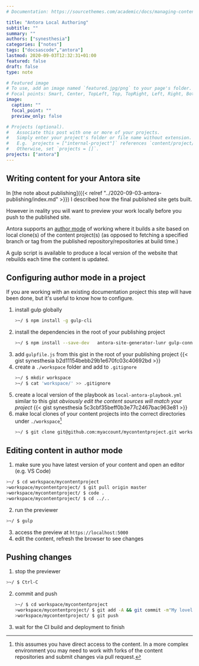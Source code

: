 ```yaml
---
# Documentation: https://sourcethemes.com/academic/docs/managing-content/

title: "Antora Local Authoring"
subtitle: ""
summary: ""
authors: ["synesthesia"]
categories: ["notes"]
tags: ["docsascode","antora"]
lastmod: 2020-09-03T12:32:31+01:00
featured: false
draft: false
type: note

# Featured image
# To use, add an image named `featured.jpg/png` to your page's folder.
# Focal points: Smart, Center, TopLeft, Top, TopRight, Left, Right, BottomLeft, Bottom, BottomRight.
image:
  caption: ""
  focal_point: ""
  preview_only: false

# Projects (optional).
#   Associate this post with one or more of your projects.
#   Simply enter your project's folder or file name without extension.
#   E.g. `projects = ["internal-project"]` references `content/project/deep-learning/index.md`.
#   Otherwise, set `projects = []`.
projects: ["antora"]
---
```

## Writing content for your Antora site

In [the note about publishing]({{< relref "../2020-09-03-antora-publishing/index.md" >}}) I described how the final published site gets built.

However in reality you will want to preview your work locally before you push to the published site.

Antora supports an [author mode](https://docs.antora.org/antora/2.3/playbook/author-mode/) of working where it builds a site based on local clone(s) of the content project(s) (as opposed to fetching a specified branch or tag from the published repository/repositories at build time.)

A gulp script is available to produce a local version of the website that rebuilds each time the content is updated.

## Configuring author mode in a project

If you are working with an existing documentation project this step will have been done, but it's useful to know how to configure.

1. install gulp globally
   ```bash
   >~/ $ npm install -g gulp-cli
   ```
2. install the dependencies in the root of your publishing project
   ```bash
   >~/ $ npm install --save-dev   antora-site-generator-lunr gulp-connect js-yaml
   ```
3. add `gulpfile.js`  from this gist in the root of your publishing project
   {{< gist synesthesia b2d11154bebb29b1e670fc03c40692bd >}}
4. create a `./workspace` folder and add to `.gitignore`
   ```bash
   >~/ $ mkdir workspace
   >~/ $ cat 'workspace/' >> .gitignore
   ```
5. create a local version of the playbook as `local-antora-playbook.yml` similar to this gist _obviously edit the content sources will match your project_
   {{< gist synesthesia 5c3cbf35beff0b3e77c2467bac963e81 >}}
6. make local clones of your content projects into the correct directories under `./workspace`[^1]
   ```bash
   >~/ $ git clone git@github.com:myaccount/mycontentproject.git workspace/mycontentproject
   ```

## Editing content in author mode

1. make sure you have latest version of your content and open an editor (e.g. VS Code)
  ```bash
  >~/ $ cd workspace/mycontentproject
  >workspace/mycontentproject/ $ git pull origin master
  >workspace/mycontentproject/ $ code .
  >workspace/mycontentproject/ $ cd ../..
  ```

2. run the previewer
  ```bash
  >~/ $ gulp
  ```
3. access the preview at `https://localhost:5000`
4. edit the content, refresh the browser to see changes

## Pushing changes

1. stop the previewer
  ```bash
  >~/ $ Ctrl-C
  ```
2. commit and push  
   ```bash
   >~/ $ cd workspace/mycontentproject
   >workspace/mycontentproject/ $ git add -A && git commit -m"My lovely commit message"
   >workspace/mycontentproject/ $ git push
   ```
3. wait for the CI build and deployment to finish


[^1]: this assumes you have direct access to the content. In a more complex environment you may need to work with forks of the content repositories and submit changes via pull request.
